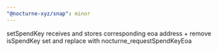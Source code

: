 ```yaml
---
"@nocturne-xyz/snap": minor
---
```


setSpendKey receives and stores corresponding eoa address + remove isSpendKey set and replace with nocturne_requestSpendKeyEoa
